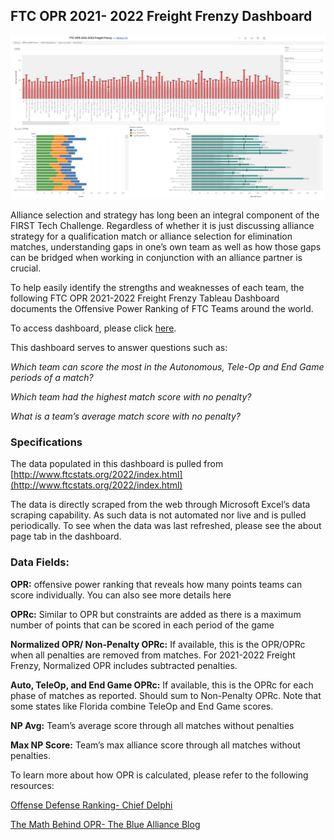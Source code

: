 ## FTC OPR 2021- 2022 Freight Frenzy Dashboard
![OPR and NPR Score Dashboard](images/opr-npr-dashboard.PNG)

Alliance selection and strategy has long been an integral component of the FIRST Tech Challenge. Regardless of whether it is just discussing alliance strategy for a qualification match or alliance selection for elimination matches, understanding gaps in one’s own team as well as how those gaps can be bridged when working in conjunction with an alliance partner is crucial.

To help easily identify the strengths and weaknesses of each team, the following FTC OPR 2021-2022 Freight Frenzy Tableau Dashboard documents the Offensive Power Ranking of FTC Teams around the world.

To access dashboard, please click [here](https://public.tableau.com/app/profile/serena.yin/viz/FTCOPR2021-2022FreightFrenzy/About).

This dashboard serves to answer questions such as:

_Which team can score the most in the Autonomous, Tele-Op and End Game periods of a match?_

_Which team had the highest match score with no penalty?_

_What is a team’s average match score with no penalty?_

### Specifications
The data populated in this dashboard is pulled from [http://www.ftcstats.org/2022/index.html](http://www.ftcstats.org/2022/index.html)

The data is directly scraped from the web through Microsoft Excel’s data scraping capability. As such data is not automated nor live and is pulled periodically. To see when the data was last refreshed, please see the about page tab in the dashboard.

### Data Fields:

**OPR:** offensive power ranking that reveals how many points teams can score individually. You can also see more details here 

**OPRc:**  Similar to OPR but constraints are added as there is a maximum number of points that can be scored in each period of the game

**Normalized OPR/ Non-Penalty OPRc:** If available, this is the OPR/OPRc when all penalties are removed from matches. For 2021-2022 Freight Frenzy, Normalized OPR includes subtracted penalties.

**Auto, TeleOp, and End Game OPRc:** If available, this is the OPRc for each phase of matches as reported. Should sum to Non-Penalty OPRc. Note that some states like Florida combine TeleOp and End Game scores.

**NP Avg:** Team’s average score through all matches without penalties

**Max NP Score:** Team’s max alliance score through all matches without penalties.

To learn more about how OPR is calculated, please refer to the following resources:

[Offense Defense Ranking- Chief Delphi](https://www.chiefdelphi.com/t/offense-defense-rankings-for-1043-teams/71490/19)

[The Math Behind OPR- The Blue Alliance Blog](https://blog.thebluealliance.com/2017/10/05/the-math-behind-opr-an-introduction/)
